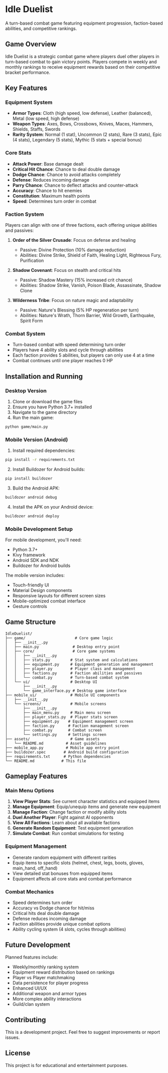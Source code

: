 # Idle Duelist

A turn-based combat game featuring equipment progression, faction-based abilities, and competitive rankings.

## Game Overview

Idle Duelist is a strategic combat game where players duel other players in turn-based combat to gain victory points. Players compete in weekly and monthly rankings to receive equipment rewards based on their competitive bracket performance.

## Key Features

### Equipment System
- **Armor Types**: Cloth (high speed, low defense), Leather (balanced), Metal (low speed, high defense)
- **Weapon Types**: Axes, Bows, Crossbows, Knives, Maces, Hammers, Shields, Staffs, Swords
- **Rarity System**: Normal (1 stat), Uncommon (2 stats), Rare (3 stats), Epic (4 stats), Legendary (5 stats), Mythic (5 stats + special bonus)

### Core Stats
- **Attack Power**: Base damage dealt
- **Critical Hit Chance**: Chance to deal double damage
- **Dodge Chance**: Chance to avoid attacks completely
- **Defense**: Reduces incoming damage
- **Parry Chance**: Chance to deflect attacks and counter-attack
- **Accuracy**: Chance to hit enemies
- **Constitution**: Maximum health points
- **Speed**: Determines turn order in combat

### Faction System
Players can align with one of three factions, each offering unique abilities and passives:

1. **Order of the Silver Crusade**: Focus on defense and healing
   - Passive: Divine Protection (10% damage reduction)
   - Abilities: Divine Strike, Shield of Faith, Healing Light, Righteous Fury, Purification

2. **Shadow Covenant**: Focus on stealth and critical hits
   - Passive: Shadow Mastery (15% increased crit chance)
   - Abilities: Shadow Strike, Vanish, Poison Blade, Assassinate, Shadow Clone

3. **Wilderness Tribe**: Focus on nature magic and adaptability
   - Passive: Nature's Blessing (5% HP regeneration per turn)
   - Abilities: Nature's Wrath, Thorn Barrier, Wild Growth, Earthquake, Spirit Form

### Combat System
- Turn-based combat with speed determining turn order
- Players have 4 ability slots and cycle through abilities
- Each faction provides 5 abilities, but players can only use 4 at a time
- Combat continues until one player reaches 0 HP

## Installation and Running

### Desktop Version
1. Clone or download the game files
2. Ensure you have Python 3.7+ installed
3. Navigate to the game directory
4. Run the main game:

```bash
python game/main.py
```

### Mobile Version (Android)
1. Install required dependencies:
```bash
pip install -r requirements.txt
```

2. Install Buildozer for Android builds:
```bash
pip install buildozer
```

3. Build the Android APK:
```bash
buildozer android debug
```

4. Install the APK on your Android device:
```bash
buildozer android deploy
```

### Mobile Development Setup
For mobile development, you'll need:
- Python 3.7+
- Kivy framework
- Android SDK and NDK
- Buildozer for Android builds

The mobile version includes:
- Touch-friendly UI
- Material Design components
- Responsive layouts for different screen sizes
- Mobile-optimized combat interface
- Gesture controls

## Game Structure

```
IdleDuelist/
├── game/                      # Core game logic
│   ├── __init__.py
│   ├── main.py               # Desktop entry point
│   ├── core/                 # Core game systems
│   │   ├── __init__.py
│   │   ├── stats.py         # Stat system and calculations
│   │   ├── equipment.py     # Equipment generation and management
│   │   ├── player.py        # Player class and management
│   │   ├── factions.py      # Faction abilities and passives
│   │   └── combat.py        # Turn-based combat system
│   └── ui/                  # Desktop UI
│       ├── __init__.py
│       └── game_interface.py # Desktop game interface
├── mobile_ui/               # Mobile UI components
│   ├── __init__.py
│   └── screens/             # Mobile screens
│       ├── __init__.py
│       ├── main_menu.py     # Main menu screen
│       ├── player_stats.py  # Player stats screen
│       ├── equipment.py    # Equipment management screen
│       ├── faction.py      # Faction management screen
│       ├── combat.py       # Combat screen
│       └── settings.py     # Settings screen
├── assets/                  # Game assets
│   └── README.md          # Asset guidelines
├── mobile_app.py          # Mobile app entry point
├── buildozer.spec        # Android build configuration
├── requirements.txt      # Python dependencies
└── README.md            # This file
```

## Gameplay Features

### Main Menu Options
1. **View Player Stats**: See current character statistics and equipped items
2. **Manage Equipment**: Equip/unequip items and generate new equipment
3. **Manage Faction**: Change faction or modify ability slots
4. **Duel Another Player**: Fight against AI opponents
5. **View All Factions**: Learn about all available factions
6. **Generate Random Equipment**: Test equipment generation
7. **Simulate Combat**: Run combat simulations for testing

### Equipment Management
- Generate random equipment with different rarities
- Equip items to specific slots (helmet, chest, legs, boots, gloves, main_hand, off_hand)
- View detailed stat bonuses from equipped items
- Equipment affects all core stats and combat performance

### Combat Mechanics
- Speed determines turn order
- Accuracy vs Dodge chance for hit/miss
- Critical hits deal double damage
- Defense reduces incoming damage
- Faction abilities provide unique combat options
- Ability cycling system (4 slots, cycles through abilities)

## Future Development

Planned features include:
- Weekly/monthly ranking system
- Equipment reward distribution based on rankings
- Player vs Player matchmaking
- Data persistence for player progress
- Enhanced UI/UX
- Additional weapon and armor types
- More complex ability interactions
- Guild/clan system

## Contributing

This is a development project. Feel free to suggest improvements or report issues.

## License

This project is for educational and entertainment purposes.
